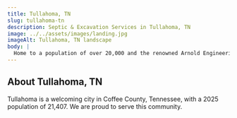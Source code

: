 ```yaml
---
title: Tullahoma, TN
slug: tullahoma-tn
description: Septic & Excavation Services in Tullahoma, TN
image: ../../assets/images/landing.jpg
imageAlt: Tullahoma, TN landscape
body: |
  Home to a population of over 20,000 and the renowned Arnold Engineering Development Complex (AEDC), Tullahoma is recognized for aerospace innovation and a strong community focus, guided by its 2045 Comprehensive Plan. J.R. Outdoor Solutions offers expert Excavation & Site Prep and responsible Land Clearing & Grading services, tailored to the unique and varied soil conditions of the Highland Rim, which can include limestone and clayey subsoils. We specialize in designing and implementing effective Drainage Solutions, adhering to TDEC standards for erosion control. Our team is proficient in Septic System Installation and Repair, ensuring systems are suitable for local soil variability. From robust Concrete Work for industrial, commercial, and residential projects to creating appealing Retaining Walls, Patios, and Outdoor Living Spaces, we support Tullahoma's continued development.
---
```


## About Tullahoma, TN
Tullahoma is a welcoming city in Coffee County, Tennessee, with a 2025 population of 21,407. We are proud to serve this community.

